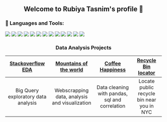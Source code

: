 <h2 align = "center"> Welcome to Rubiya Tasnim's profile 👋</h2>


<!--
**rutasnim/rutasnim** is a ✨ _special_ ✨ repository because its `README.md` (this file) appears on your GitHub profile.

Here are some ideas to get you started:

- 🔭 I’m currently working on ...
- 🌱 I’m currently learning ...
- 👯 I’m looking to collaborate on ...
- 🤔 I’m looking for help with ...
- 💬 Ask me about ...
- 📫 How to reach me: ...
- 😄 Pronouns: ...
- ⚡ Fun fact: ...
-->
<h3> 🧰 Languages and Tools: </h3>

[<img src = "https://img.shields.io/badge/Python-FFD43B?style=for-the-badge&logo=python&logoColor=darkgreen"/>](https://www.python.org) [<img src = "https://img.shields.io/badge/Numpy-777BB4?style=for-the-badge&logo=numpy&logoColor=white"/>](https://numpy.org) 
[<img src="https://img.shields.io/badge/Pandas-2C2D72?style=for-the-badge&logo=pandas&logoColor=white"/>](https://pandas.pydata.org) [![](https://img.shields.io/badge/scikit_learn-F7931E?style=for-the-badge&logo=scikit-learn&logoColor=white)](https://scikit-learn.org/stable/)
[![](https://img.shields.io/badge/MySQL-00000F?style=for-the-badge&logo=mysql&logoColor=white)](https://www.mysql.com)
[![](https://img.shields.io/badge/Tableau-E97627?style=for-the-badge&logo=Tableau&logoColor=white)](https://www.tableau.com)
![](https://img.shields.io/badge/Plotly-239120?style=for-the-badge&logo=plotly&logoColor=white)
[![](https://img.shields.io/badge/json-5E5C5C?style=for-the-badge&logo=json&logoColor=white)](https://www.json.org/json-en.html)
[![](https://img.shields.io/badge/conda-342B029.svg?&style=for-the-badge&logo=anaconda&logoColor=white)](https://www.anaconda.com)
[![](https://img.shields.io/badge/Colab-F9AB00?style=for-the-badge&logo=googlecolab&color=525252)](https://colab.research.google.com)
[![](https://img.shields.io/badge/Microsoft_Excel-217346?style=for-the-badge&logo=microsoft-excel&logoColor=white)](https://www.microsoft.com/en-us/microsoft-365/excel) [![](https://img.shields.io/badge/Microsoft_PowerPoint-B7472A?style=for-the-badge&logo=microsoft-powerpoint&logoColor=white)](https://www.microsoft.com/en-us/microsoft-365/powerpoint) [![](https://img.shields.io/badge/Microsoft_Office-D83B01?style=for-the-badge&logo=microsoft-office&logoColor=white)](https://www.office.com)

<h3 align = "center"> Data Analysis Projects </h2> 

| [Stackoverflow EDA](https://github.com/rutasnim/Stackoverflow_Bigquery)|  [Mountains of the world](https://github.com/rutasnim/Mountain_webscrapping)|[Coffee Happiness](https://github.com/rutasnim/Happiness-And-Coffee)| [Recycle Bin locator](https://github.com/rutasnim/RecycleBin_Locator)|
| :-:| :-:| :-:| :-:|
|Big Query exploratory data analysis | Webscrapping data, analysis and visualization | Data cleaning with pandas, sql and correlation |Locate public recycle bin near you in NYC|




